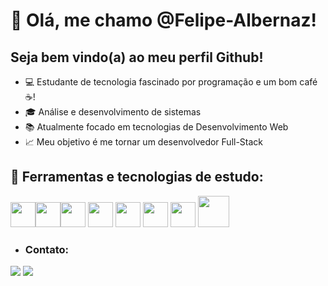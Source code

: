# 👋 Olá, me chamo @Felipe-Albernaz!
## Seja bem vindo(a) ao meu perfil Github!
- 💻 Estudante de tecnologia fascinado por programação e um bom café ☕!
- 🎓 Análise e desenvolvimento de sistemas
- 📚 Atualmente focado em tecnologias de Desenvolvimento Web
- 📈 Meu objetivo é me tornar um desenvolvedor Full-Stack 


## 🔨 Ferramentas e tecnologias de estudo:
<img  src="https://cdn.jsdelivr.net/gh/devicons/devicon/icons/html5/html5-plain-wordmark.svg"  width='40px' height='40px'/><img  src="https://cdn.jsdelivr.net/gh/devicons/devicon/icons/css3/css3-plain-wordmark.svg" width='40px' height='40px' /><img src="https://cdn.jsdelivr.net/gh/devicons/devicon/icons/javascript/javascript-plain.svg" width='40px' height='40px'/>
<img src="https://cdn.jsdelivr.net/gh/devicons/devicon/icons/nodejs/nodejs-original.svg" width='40px' height='40px'/>
<img src="https://cdn.jsdelivr.net/gh/devicons/devicon/icons/react/react-original-wordmark.svg" width='40px' height='40px' />
<img src="https://cdn.jsdelivr.net/gh/devicons/devicon/icons/bootstrap/bootstrap-original-wordmark.svg" width='40px' height='40px'/>
<img src="https://cdn.jsdelivr.net/gh/devicons/devicon/icons/git/git-original.svg" width='40px' height='40px'/>
<img src="https://cdn.jsdelivr.net/gh/devicons/devicon/icons/mysql/mysql-original-wordmark.svg" width='50px' height='50px'/>


          


          
          
          
      
  
- ### Contato:

<div>

<a href = "mailto:contato@felipe.f.albernaz@gmail.com"><img src="https://img.shields.io/badge/Gmail-D14836?style=for-the-badge&logo=gmail&logoColor=white" target="_blank"></a>
<a href="https://www.linkedin.com/in/felipe-albernaz" target="_blank"><img src="https://img.shields.io/badge/-LinkedIn-%230077B5?style=for-the-badge&logo=linkedin&logoColor=white" target="_blank"></a>   
</div>
  
          

          
          
 


          
          
          
            







<!---
Felipe-Albernaz/Felipe-Albernaz is a ✨ special ✨ repository because its `README.md` (this file) appears on your GitHub profile.
You can click the Preview link to take a look at your changes.
--->
